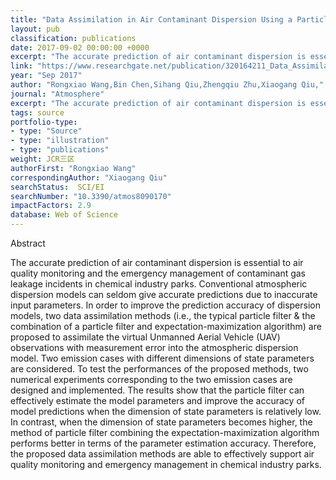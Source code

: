 ```yaml
---
title: "Data Assimilation in Air Contaminant Dispersion Using a Particle Filter and Expectation-Maximization Algorithm"
layout: pub
classification: publications
date: 2017-09-02 00:00:00 +0000
excerpt: "The accurate prediction of air contaminant dispersion is essential to air quality monitoring and the emergency management of contaminant gas leakage incidents in chemical industry parks. Conventional atmospheric dispersion models can seldom give accurate predictions due to inaccurate input parameters. In order to improve the prediction accuracy of..."
link: "https://www.researchgate.net/publication/320164211_Data_Assimilation_in_Air_Contaminant_Dispersion_Using_a_Particle_Filter_and_Expectation-Maximization_Algorithm"
year: "Sep 2017"
author: "Rongxiao Wang,Bin Chen,Sihang Qiu,Zhengqiu Zhu,Xiaogang Qiu,"
journal: "Atmosphere"
excerpt: "The accurate prediction of air contaminant dispersion is essential to air quality monitoring and the emergency management of contaminant gas leakage incidents in chemical industry parks. Conventional atmospheric dispersion models can seldom give accurate predictions due to inaccurate input parameters. In order to improve the prediction accuracy of..."
tags: source
portfolio-type: 
- type: "Source"
- type: "illustration"
- type: "publications"
weight: JCR三区
authorFirst: "Rongxiao Wang"
correspondingAuthor: "Xiaogang Qiu"
searchStatus:  SCI/EI
searchNumber: "10.3390/atmos8090170"
impactFactors: 2.9
database: Web of Science
---
```

Abstract

The accurate prediction of air contaminant dispersion is essential to air quality monitoring and the emergency management of contaminant gas leakage incidents in chemical industry parks. Conventional atmospheric dispersion models can seldom give accurate predictions due to inaccurate input parameters. In order to improve the prediction accuracy of dispersion models, two data assimilation methods (i.e., the typical particle filter & the combination of a particle filter and expectation-maximization algorithm) are proposed to assimilate the virtual Unmanned Aerial Vehicle (UAV) observations with measurement error into the atmospheric dispersion model. Two emission cases with different dimensions of state parameters are considered. To test the performances of the proposed methods, two numerical experiments corresponding to the two emission cases are designed and implemented. The results show that the particle filter can effectively estimate the model parameters and improve the accuracy of model predictions when the dimension of state parameters is relatively low. In contrast, when the dimension of state parameters becomes higher, the method of particle filter combining the expectation-maximization algorithm performs better in terms of the parameter estimation accuracy. Therefore, the proposed data assimilation methods are able to effectively support air quality monitoring and emergency management in chemical industry parks.